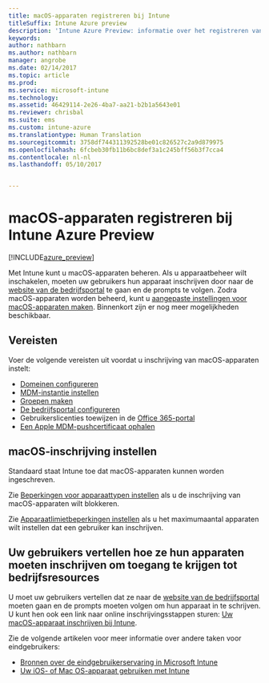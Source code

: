```yaml
---
title: macOS-apparaten registreren bij Intune
titleSuffix: Intune Azure preview
description: 'Intune Azure Preview: informatie over het registreren van macOS-apparaten bij Intune Azure Preview.'
keywords: 
author: nathbarn
ms.author: nathbarn
manager: angrobe
ms.date: 02/14/2017
ms.topic: article
ms.prod: 
ms.service: microsoft-intune
ms.technology: 
ms.assetid: 46429114-2e26-4ba7-aa21-b2b1a5643e01
ms.reviewer: chrisbal
ms.suite: ems
ms.custom: intune-azure
ms.translationtype: Human Translation
ms.sourcegitcommit: 3758df744311392528be01c826527c2a9d879975
ms.openlocfilehash: 6fcbeb30fb11b6bc8def3a1c245bff56b3f7cca4
ms.contentlocale: nl-nl
ms.lasthandoff: 05/10/2017


---
```


# <a name="enroll-macos-devices-in-intune-azure-preview"></a>macOS-apparaten registreren bij Intune Azure Preview

[!INCLUDE[azure_preview](../includes/azure_preview.md)]

Met Intune kunt u macOS-apparaten beheren. Als u apparaatbeheer wilt inschakelen, moeten uw gebruikers hun apparaat inschrijven door naar de [website van de bedrijfsportal](http://portal.manage.microsoft.com) te gaan en de prompts te volgen. Zodra macOS-apparaten worden beheerd, kunt u [aangepaste instellingen voor macOS-apparaten maken](../configure-devices/custom-for-macos.md). Binnenkort zijn er nog meer mogelijkheden beschikbaar.

## <a name="prerequisites"></a>Vereisten

Voer de volgende vereisten uit voordat u inschrijving van macOS-apparaten instelt:

- [Domeinen configureren](https://docs.microsoft.com/intune/get-started/start-with-a-paid-subscription-to-microsoft-intune-step-2)
- [MDM-instantie instellen](set-mdm-authority.md)
- [Groepen maken](https://docs.microsoft.com/intune/get-started/start-with-a-paid-subscription-to-microsoft-intune-step-5)
- [De bedrijfsportal configureren](../manage-apps/company-portal-app.md)
- Gebruikerslicenties toewijzen in de [Office 365-portal](http://go.microsoft.com/fwlink/p/?LinkId=698854)
- [Een Apple MDM-pushcertificaat ophalen](get-an-apple-mdm-push-certificate.md)

## <a name="set-up-macos-enrollment"></a>macOS-inschrijving instellen

Standaard staat Intune toe dat macOS-apparaten kunnen worden ingeschreven.

Zie [Beperkingen voor apparaattypen instellen](set-enrollment-restrictions.md#set-device-type-restrictions) als u de inschrijving van macOS-apparaten wilt blokkeren.

Zie [Apparaatlimietbeperkingen instellen](set-enrollment-restrictions.md#set-device-limit-restrictions) als u het maximumaantal apparaten wilt instellen dat een gebruiker kan inschrijven.

## <a name="tell-your-users-how-to-enroll-their-devices-to-access-company-resources"></a>Uw gebruikers vertellen hoe ze hun apparaten moeten inschrijven om toegang te krijgen tot bedrijfsresources

U moet uw gebruikers vertellen dat ze naar de [website van de bedrijfsportal](http://portal.manage.microsoft.com) moeten gaan en de prompts moeten volgen om hun apparaat in te schrijven. U kunt hen ook een link naar online inschrijvingsstappen sturen: [Uw macOS-apparaat inschrijven bij Intune](https://docs.microsoft.com/intune/enduser/enroll-your-device-in-intune-macos).

Zie de volgende artikelen voor meer informatie over andere taken voor eindgebruikers:

- [Bronnen over de eindgebruikerservaring in Microsoft Intune](https://docs.microsoft.com/intune/deploy-use/how-to-educate-your-end-users-about-microsoft-intune)
- [Uw iOS- of Mac OS-apparaat gebruiken met Intune](https://docs.microsoft.com/intune/enduser/using-your-ios-or-mac-os-x-device-with-intune)

